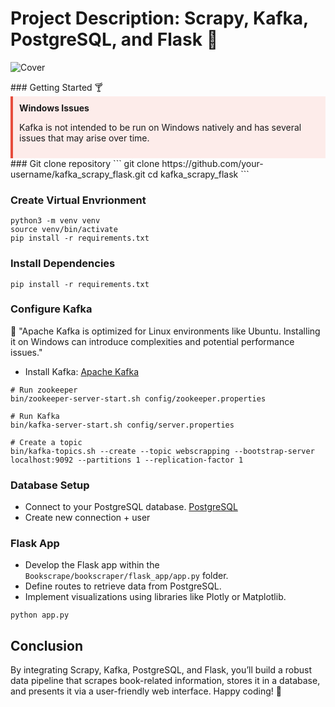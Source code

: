 
# Project Description: Scrapy, Kafka, PostgreSQL, and Flask 🍷

![Cover](https://wallpapercave.com/wp/wp1828905.png)

<!-- English Content -->
<div id="english-content">
### Getting Started 🍸
<div style="border-left: 4px solid #e74c3c; background-color: #fdecea; padding: 10px;">
  <strong>Windows Issues</strong>
  <p>Kafka is not intended to be run on Windows natively and has several issues that may arise over time.</p>
</div>
### Git clone repository
```
git clone https://github.com/your-username/kafka_scrapy_flask.git
cd kafka_scrapy_flask
```

### Create Virtual Envrionment
```
python3 -m venv venv
source venv/bin/activate
pip install -r requirements.txt
```

### Install Dependencies 
```
pip install -r requirements.txt
```

### Configure Kafka 

💫 "Apache Kafka is optimized for Linux environments like Ubuntu. Installing it on Windows can introduce complexities and potential performance issues."
- Install Kafka: [Apache Kafka](https://kafka.apache.org/)

```
# Run zookeeper
bin/zookeeper-server-start.sh config/zookeeper.properties

# Run Kafka
bin/kafka-server-start.sh config/server.properties

# Create a topic
bin/kafka-topics.sh --create --topic webscrapping --bootstrap-server localhost:9092 --partitions 1 --replication-factor 1
```

### Database Setup
- Connect to your PostgreSQL database.
[PostgreSQL](https://www.postgresql.org/)
- Create new connection + user

### Flask App 
- Develop the Flask app within the `Bookscrape/bookscraper/flask_app/app.py` folder.
- Define routes to retrieve data from PostgreSQL.
- Implement visualizations using libraries like Plotly or Matplotlib.
```
python app.py
```

## Conclusion
By integrating Scrapy, Kafka, PostgreSQL, and Flask, you’ll build a robust data pipeline that scrapes book-related information, stores it in a database, and presents it via a user-friendly web interface. Happy coding! 🚀
